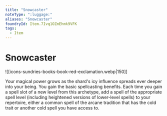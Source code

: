 ```yaml
---
title: "Snowcaster"
noteType: ":luggage:"
aliases: "Snowcaster"
foundryId: Item.7Ivq1OZmEhmk9VFK
tags:
  - Item
---
```


# Snowcaster
![[icons-sundries-books-book-red-exclamation.webp|150]]

Your magical power grows as the shard's icy influence spreads ever deeper into your being. You gain the basic spellcasting benefits. Each time you gain a spell slot of a new level from this archetype, add a spell of the appropriate spell level (including heightened versions of lower-level spells) to your repertoire, either a common spell of the arcane tradition that has the cold trait or another cold spell you have access to.

